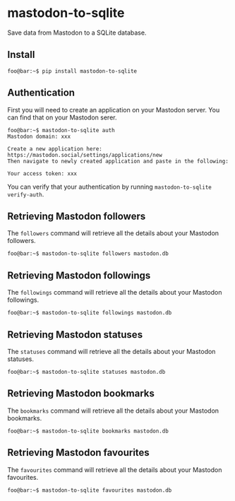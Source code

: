 # mastodon-to-sqlite

Save data from Mastodon to a SQLite database.

## Install

```console
foo@bar:~$ pip install mastodon-to-sqlite
```

## Authentication

First you will need to create an application on your Mastodon server. You
can find that on your Mastodon serer.

```console
foo@bar:~$ mastodon-to-sqlite auth
Mastodon domain: xxx

Create a new application here: https://mastodon.social/settings/applications/new
Then navigate to newly created application and paste in the following:

Your access token: xxx
```

You can verify that your authentication by running `mastodon-to-sqlite
verify-auth`.

## Retrieving Mastodon followers

The `followers` command will retrieve all the details about your Mastodon 
followers.

```console
foo@bar:~$ mastodon-to-sqlite followers mastodon.db
```

## Retrieving Mastodon followings

The `followings` command will retrieve all the details about your Mastodon 
followings.

```console
foo@bar:~$ mastodon-to-sqlite followings mastodon.db
```

## Retrieving Mastodon statuses

The `statuses` command will retrieve all the details about your Mastodon 
statuses.

```console
foo@bar:~$ mastodon-to-sqlite statuses mastodon.db
```

## Retrieving Mastodon bookmarks

The `bookmarks` command will retrieve all the details about your Mastodon
bookmarks.

```console
foo@bar:~$ mastodon-to-sqlite bookmarks mastodon.db
```


## Retrieving Mastodon favourites

The `favourites` command will retrieve all the details about your Mastodon
favourites.

```console
foo@bar:~$ mastodon-to-sqlite favourites mastodon.db
```
